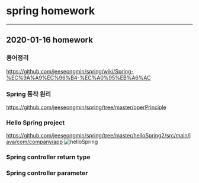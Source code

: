 # spring homework
------------------------
## 2020-01-16 homework

### 용어정리
https://github.com/jeeseongmin/spring/wiki/Spring-%EC%9A%A9%EC%96%B4-%EC%A0%95%EB%A6%AC

### Spring 동작 원리
https://github.com/jeeseongmin/spring/tree/master/operPrinciple

### Hello Spring project
https://github.com/jeeseongmin/spring/tree/master/helloSpring2/src/main/java/com/company/app
![helloSpring](https://user-images.githubusercontent.com/47960777/72499422-24537600-3875-11ea-8ccc-8e4e97d4f631.png)

### Spring controller return type


### Spring controller parameter
